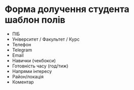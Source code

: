 ﻿# Форма долучення студента  шаблон полів
- ПІБ
- Університет / Факультет / Курс
- Телефон
- Telegram
- Email
- Навички (чекбокси)
- Готовність часу (год/тиж)
- Напрями інтересу
- Район/локація
- Коментар
